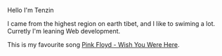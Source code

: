 Hello I'm Tenzin 

I came from the highest region on earth tibet, and I like to swiming a lot. Curretly I'm leaning Web development.

This is my favourite song [Pink Floyd - Wish You Were Here](https://youtu.be/IXdNnw99-Ic).
